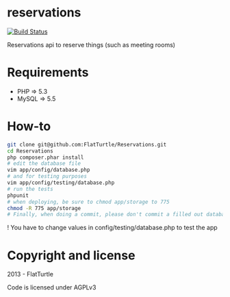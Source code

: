 reservations
============

[![Build Status](https://travis-ci.org/FlatTurtle/Reservations.png)](https://travis-ci.org/FlatTurtle/Reservations)

Reservations api to reserve things (such as meeting rooms)


Requirements 
=============

* PHP => 5.3
* MySQL => 5.5

How-to
======
```bash 
git clone git@github.com:FlatTurtle/Reservations.git
cd Reservations
php composer.phar install
# edit the database file
vim app/config/database.php
# and for testing purposes
vim app/config/testing/database.php
# run the tests
phpunit
# when deploying, be sure to chmod app/storage to 775
chmod -R 775 app/storage
# Finally, when doing a commit, please don't commit a filled out database.php!
``` 

! You have to change values in config/testing/database.php to test the app

Copyright and license
=====================

2013 - FlatTurtle

Code is licensed under AGPLv3
